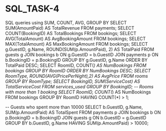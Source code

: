 # SQL_TASK-4
SQL queries using SUM, COUNT, AVG, GROUP BY
SELECT SUM(AmountPaid) AS TotalRevenue FROM payments;
SELECT COUNT(BookingID) AS TotalBookings FROM bookings;
SELECT AVG(TotalAmount) AS AvgBookingAmount FROM bookings;
SELECT MAX(TotalAmount) AS MaxBookingAmount FROM bookings;
SELECT g.GuestID,
       g.Name,
       ROUND(SUM(p.AmountPaid), 2) AS TotalPaid
FROM guests g
JOIN bookings b ON g.GuestID = b.GuestID
JOIN payments p ON b.BookingID = p.BookingID
GROUP BY g.GuestID, g.Name
ORDER BY TotalPaid DESC;
SELECT RoomID, COUNT(*) AS NumBookings
FROM bookings
GROUP BY RoomID
ORDER BY NumBookings DESC;
SELECT RoomType, ROUND(AVG(PricePerNight),2) AS AvgPrice
FROM rooms
GROUP BY RoomType;
SELECT BookingID, SUM(ServiceCost) AS TotalServiceCost
FROM services_used
GROUP BY BookingID;
-- Rooms with more than 1 booking
SELECT RoomID, COUNT(*) AS NumBookings
FROM bookings
GROUP BY RoomID
HAVING COUNT(*) > 1;

-- Guests who spent more than 10000
SELECT b.GuestID, g.Name, SUM(p.AmountPaid) AS TotalSpent
FROM payments p
JOIN bookings b ON p.BookingID = b.BookingID
JOIN guests g ON b.GuestID = g.GuestID
GROUP BY b.GuestID, g.Name
HAVING SUM(p.AmountPaid) > 10000;





